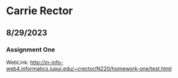 # Carrie Rector
## 8/29/2023
### Assignment One
WebLink: http://in-info-web4.informatics.iupui.edu/~crector/N220/homework-one/test.html
